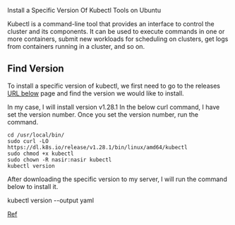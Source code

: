 Install a Specific Version Of Kubectl Tools on Ubuntu

Kubectl is a command-line tool that provides an interface to control the cluster and its components. It can be used to execute commands in one or more containers, submit new workloads for scheduling on clusters, get logs from containers running in a cluster, and so on.

## Find Version
To install a specific version of kubectl, we first need to go to the releases [URL below](https://github.com/kubernetes/kubernetes/releases) page and find the version we would like to install.



In my case, I will install version v1.28.1 In the below curl command, I have set the version number. Once you set the version number, run the command.
```
cd /usr/local/bin/
sudo curl -LO https://dl.k8s.io/release/v1.28.1/bin/linux/amd64/kubectl
sudo chmod +x kubectl
sudo chown -R nasir:nasir kubectl
kubectl version
```

After downloading the specific version to my server, I will run the command below to install it.

kubectl version --output yaml


[Ref](https://stackoverflow.com/questions/49721708/how-to-install-specific-version-of-kubernetes)
